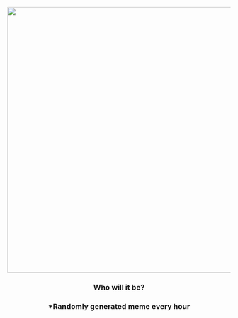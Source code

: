 <p align="center">
        <img src="https://i.redd.it/rkvzg4h2jhy81.png" width="600" height="600">
        </p>
        <h3 align="center">Who will it be?</h3>
        <h3 align="center">*Randomly generated meme every hour</h3>
    